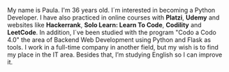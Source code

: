 My name is Paula. I'm 36 years old.
I´m interested in becoming a Python Developer.
I have also practiced in online courses with **Platzi**, **Udemy** and websites like **Hackerrank**, **Solo Learn: Learn To Code**, **Codility** and **LeetCode**.
In addition, I´ve been studied with the program "Codo a Codo 4.0" the area of Backend Web Development using Python and Flask as tools.
I work in a full-time company in another field, but my wish is to find my place in the IT area.
Besides that, I’m studying English so I can improve it.


<!---
Paula2409/Paula2409 is a ✨ special ✨ repository because its `README.md` (this file) appears on your GitHub profile.
You can click the Preview link to take a look at your changes.
--->
